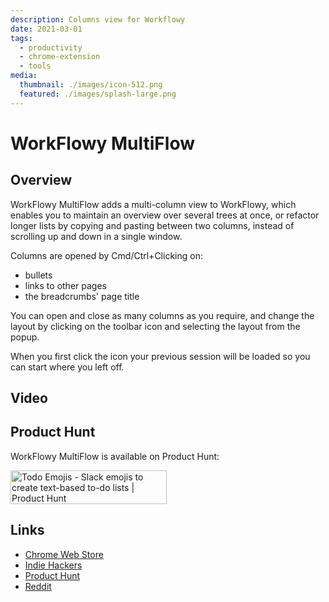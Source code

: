 ```yaml
---
description: Columns view for Workflowy
date: 2021-03-01
tags:
  - productivity
  - chrome-extension
  - tools
media:
  thumbnail: ./images/icon-512.png
  featured: ./images/splash-large.png
---
```


# WorkFlowy MultiFlow

## Overview

WorkFlowy MultiFlow adds a multi-column view to WorkFlowy, which enables you to maintain an overview over several trees at once, or refactor longer lists by copying and pasting between two columns, instead of scrolling up and down in a single window.

Columns are opened by Cmd/Ctrl+Clicking on:

- bullets
- links to other pages
- the breadcrumbs' page title

You can open and close as many columns as you require, and change the layout by clicking on the toolbar icon and selecting the layout from the popup.

When you first click the icon your previous session will be loaded so you can start where you left off.

## Video

<MediaVideo
  src="http://youtube.com/embed/Iy1DuGjUhR4"
  width="560"
  height="315"
/>


## Product Hunt

WorkFlowy MultiFlow is available on Product Hunt:

<a href="http://producthunt.com/posts/todo-emojis?utm_source=badge-featured&utm_medium=badge&utm_souce=badge-todo-emojis" target="_blank"><img src="https://api.producthunt.com/widgets/embed-image/v1/featured.svg?post_id=268429&theme=light" alt="Todo Emojis - Slack emojis to create text-based to-do lists | Product Hunt" style="width: 250px; height: 54px;" width="250" height="54" /></a>

## Links

- [Chrome Web Store](https://chrome.google.com/webstore/detail/workflowy-multiflow/khjdmjcmpolknpccmaaipmidphjokhdf)
- [Indie Hackers](http://indiehackers.com/product/workflowy-multiflow)
- [Product Hunt](http://producthunt.com/posts/workflowy-multiflow)
- [Reddit](http://reddit.com/r/Workflowy/comments/l9eoqz/workflowy_multiflow_navigate_organise_maintain/)


